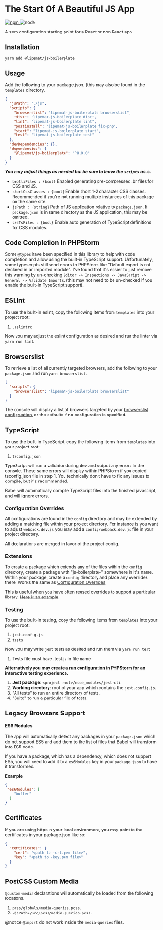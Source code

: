 # The Start Of A Beautiful JS App

<p>
<a href="https://www.npmjs.com/package/@lipemat/js-boilerplate">
<img alt="npm" src="https://img.shields.io/npm/v/@lipemat/js-boilerplate.svg">
</a>
    <img alt="node" src="https://img.shields.io/node/v/@lipemat/js-boilerplate.svg">
</p>


A zero configuration starting point for a React or non React app. 

## Installation
```bash
yarn add @lipemat/js-boilerplate
```

## Usage
Add the following to your package.json. (this may also be found in the `templates` directory.

```json
{
  "jsPath": "./js",
  "scripts": {
    "browserslist": "lipemat-js-boilerplate browserslist",
    "dist": "lipemat-js-boilerplate dist",
    "lint": "lipemat-js-boilerplate lint",
    "postinstall": "lipemat-js-boilerplate fix-pnp",
    "start": "lipemat-js-boilerplate start",
    "test": "lipemat-js-boilerplate test"
  },
  "devDependencies": {},
  "dependencies": {
    "@lipemat/js-boilerplate": "^8.0.0"
  }
}

```
**_You may adjust things as needed but be sure to leave the `scripts` as is._**

* `brotliFiles : {bool}` Enabled generating pre-compressed .br files for CSS and JS.
* `shortCssClasses : {bool}` Enable short 1-2 character CSS classes. Recommended if you're not running multiple instances of this package on the same site.
* `jsPath : {string}` Path of JS application relative to `package.json`. If `package.json` is in same directory as the JS application, this may be omitted.
* `cssTsFiles : {bool}` Enable auto generation of TypeScript definitions for CSS modules. 

## Code Completion In PHPStorm
Some `@types` have been specified in this library to help with code completion and allow using the built-in TypeScript support. Unfortunately, some typescripts still send errors to PHPStorm like "Default export is not declared in an imported module". I've found that it's easier to just remove this warning by un-checking `Editor -> Inspections -> JavaScript -> General -> Validate Imports`. (this may not need to be un-checked if you enable the built-in TypeScript support).


## ESLint
To use the built-in eslint, copy the following items from `templates` into your project root:
1. `.eslintrc`

Now you may adjust the eslint configuration as desired and run the linter via `yarn run lint`.

## Browserslist
To retrieve a list of all currently targeted browsers, add the following to your `package.json`
and run `yarn browserslist`.

```json
{
  "scripts": {
    "browserslist": "lipemat-js-boilerplate browserslist"
  }
}
```

The console will display a list of browsers targeted by your [browserslist configruation](https://github.com/browserslist/browserslist#config-file), or the defaults if no configuration is specified.


## TypeScript
To use the built-in TypeScript, copy the following items from `templates` into your project root:
1. `tsconfig.json`

TypeScript will run a validator during dev and output any errors in the console. These same errors will display within PHPStorm if you copied tsconfig.json file in step 1. You technically don't have to fix any issues to compile, but it's recommended. 

Babel will automatically compile TypeScript files into the finished javascript, and will ignore errors. 

### Configuration Overrides
All configurations are found in the `config` directory and may be extended by adding a matching file within your project directory.
For instance is you want to adjust `webpack.dev.js` you may add a `config/webpack.dev.js` file in your project directory.

All declarations are merged in favor of the project config.

### Extensions
To create a package which extends any of the files within the `config` directory, create a package with "js-boilerplate-" somewhere in it's name. Within your package, create a `config` directory and place any overrides there. Works the same as [Configuration Overrides](#configuration-overrides)

This is useful when you have often reused overrides to support a particular library. [Here is an example](https://github.com/lipemat/js-boilerplate-gutenberg)

### Testing
To use the built-in testing, copy the following items from `templates` into your project root:
1. `jest.config.js`
2. `tests`

Now you may write `jest` tests as desired and run them via `yarn run test` 
1. Tests file must have .test.js in file name

**Alternatively you may create a [run configuration](https://www.jetbrains.com/help/phpstorm/running-unit-tests-on-jest.html#createRunConfigJest) in PHPStorm for an interactive testing experience.**
1. __Jest package__: `<project root>/node_modules/jest-cli`
2. __Working directory__: root of your app which contains the `jest.config.js`.
3. "All tests" to run an entire directory of tests.
4. "Suite" to run a particular file of tests.

## Legacy Browsers Support

#### ES6 Modules

The app will automatically detect any packages in your `package.json` which do not support ES5 and add them to the list
of files that Babel will transform into ES5 code.

If you have a package, which has a dependency, which does not support ES5, you will need to add it to a `es6Modules` key
in your `package.json` to have it transformed.

**Example**

```JSON
{
 "es6Modules": [
    "buffer"
  ]
}
```

## Certificates
If you are using https in your local environment, you may point to the certificates in your package.json like so:

```json
{
  "certificates": {
    "cert": "<path to -crt.pem file>",
    "key": "<path to -key.pem file>"
  }
}
```

## PostCSS Custom Media

`@custom-media` declarations will automatically be loaded from the following locations.
1. `pcss/globals/media-queries.pcss`.
2. `<jsPath>/src/pcss/media-queries.pcss`.

@notice `@import` do not work inside the `media-queries` files. 
